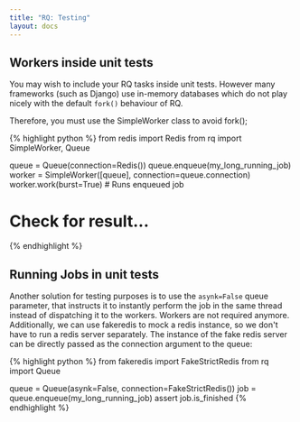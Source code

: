 ```yaml
---
title: "RQ: Testing"
layout: docs
---
```


## Workers inside unit tests

You may wish to include your RQ tasks inside unit tests. However many frameworks (such as Django) use in-memory databases which do not play nicely with the default `fork()` behaviour of RQ. 

Therefore, you must use the SimpleWorker class to avoid fork();

{% highlight python %}
from redis import Redis
from rq import SimpleWorker, Queue

queue = Queue(connection=Redis())
queue.enqueue(my_long_running_job)
worker = SimpleWorker([queue], connection=queue.connection)
worker.work(burst=True)  # Runs enqueued job
# Check for result...
{% endhighlight %}


## Running Jobs in unit tests

Another solution for testing purposes is to use the `asynk=False` queue
parameter, that instructs it to instantly perform the job in the same
thread instead of dispatching it to the workers. Workers are not required 
anymore.
Additionally, we can use fakeredis to mock a redis instance, so we don't have to
run a redis server separately. The instance of the fake redis server can 
be directly passed as the connection argument to the queue:

{% highlight python %}
from fakeredis import FakeStrictRedis
from rq import Queue

queue = Queue(asynk=False, connection=FakeStrictRedis())
job = queue.enqueue(my_long_running_job)
assert job.is_finished
{% endhighlight %}

